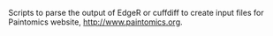 Scripts to parse the output of EdgeR or cuffdiff to create input files for Paintomics website, http://www.paintomics.org.

